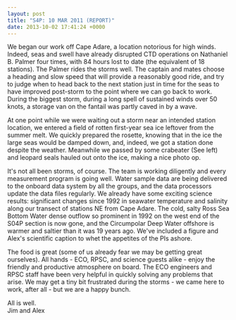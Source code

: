 ```yaml
---
layout: post
title: "S4P: 10 MAR 2011 (REPORT)"
date: 2013-10-02 17:41:24 +0000
---
```

We began our work off Cape Adare, a location notorious for high winds. Indeed,
seas and swell have already disrupted CTD operations on Nathaniel B. Palmer
four times, with 84 hours lost to date (the equivalent of 18 stations). The
Palmer rides the storms well. The captain and mates choose a heading and slow
speed that will provide a reasonably good ride, and try to judge when to head
back to the next station just in time for the seas to have improved post-storm
to the point where we can go back to work. During the biggest storm, during a
long spell of sustained winds over 50 knots, a storage van on the fantail was
partly caved in by a wave.

At one point while we were waiting out a storm near an intended station
location, we entered a field of rotten first-year sea ice leftover from the
summer melt. We quickly prepared the rosette, knowing that in the ice the
large seas would be damped down, and, indeed, we got a station done despite
the weather. Meanwhile we passed by some crabeater (See left) and leopard
seals hauled out onto the ice, making a nice photo op.

It's not all been storms, of course. The team is working diligently and every
measurement program is going well. Water sample data are being delivered to
the onboard data system by all the groups, and the data processors update the
data files regularly. We already have some exciting science results:
significant changes since 1992 in seawater temperature and salinity along our
transect of stations NE from Cape Adare. The cold, salty Ross Sea Bottom Water
dense outflow so prominent in 1992 on the west end of the S04P section is now
gone, and the Circumpolar Deep Water offshore is warmer and saltier than it
was 19 years ago. We've included a figure and Alex's scientific caption to
whet the appetites of the PIs ashore.

The food is great (some of us already fear we may be getting great ourselves).
All hands - ECO, RPSC, and science guests alike - enjoy the friendly and
productive atmosphere on board. The ECO engineers and RPSC staff have been
very helpful in quickly solving any problems that arise. We may get a tiny bit
frustrated during the storms - we came here to work, after all - but we are a
happy bunch.

All is well.  
Jim and Alex


